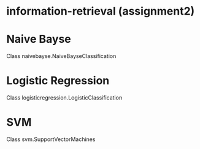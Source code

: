 information-retrieval (assignment2)
=====================

# Naive Bayse

Class naivebayse.NaiveBayseClassification

# Logistic Regression

Class logisticregression.LogisticClassification

# SVM

Class svm.SupportVectorMachines

